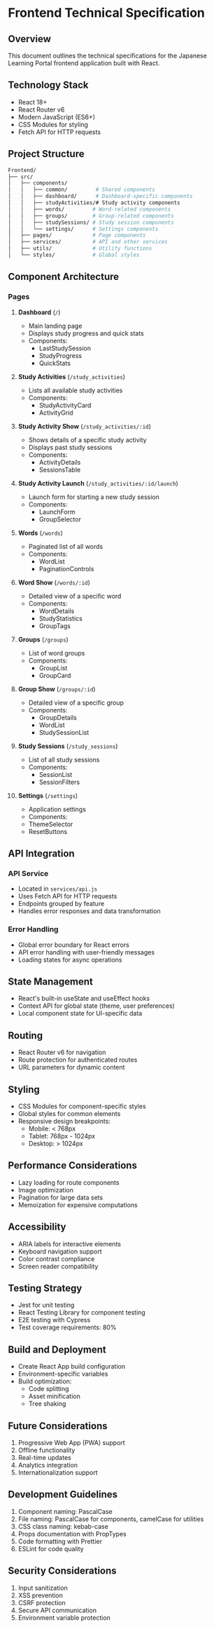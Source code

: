 # Frontend Technical Specification

## Overview

This document outlines the technical specifications for the Japanese Learning Portal frontend application built with React.

## Technology Stack

- React 18+
- React Router v6
- Modern JavaScript (ES6+)
- CSS Modules for styling
- Fetch API for HTTP requests

## Project Structure

```bash
Frontend/
├── src/
│   ├── components/
│   │   ├── common/         # Shared components
│   │   ├── dashboard/      # Dashboard-specific components
│   │   ├── studyActivities/# Study activity components
│   │   ├── words/         # Word-related components
│   │   ├── groups/        # Group-related components
│   │   ├── studySessions/ # Study session components
│   │   └── settings/      # Settings components
│   ├── pages/             # Page components
│   ├── services/          # API and other services
│   ├── utils/             # Utility functions
│   └── styles/            # Global styles
```

## Component Architecture

### Pages

1. **Dashboard** (`/`)
   - Main landing page
   - Displays study progress and quick stats
   - Components:
     - LastStudySession
     - StudyProgress
     - QuickStats

2. **Study Activities** (`/study_activities`)
   - Lists all available study activities
   - Components:
     - StudyActivityCard
     - ActivityGrid

3. **Study Activity Show** (`/study_activities/:id`)
   - Shows details of a specific study activity
   - Displays past study sessions
   - Components:
     - ActivityDetails
     - SessionsTable

4. **Study Activity Launch** (`/study_activities/:id/launch`)
   - Launch form for starting a new study session
   - Components:
     - LaunchForm
     - GroupSelector

5. **Words** (`/words`)
   - Paginated list of all words
   - Components:
     - WordList
     - PaginationControls

6. **Word Show** (`/words/:id`)
   - Detailed view of a specific word
   - Components:
     - WordDetails
     - StudyStatistics
     - GroupTags

7. **Groups** (`/groups`)
   - List of word groups
   - Components:
     - GroupList
     - GroupCard

8. **Group Show** (`/groups/:id`)
   - Detailed view of a specific group
   - Components:
     - GroupDetails
     - WordList
     - StudySessionList

9. **Study Sessions** (`/study_sessions`)
   - List of all study sessions
   - Components:
     - SessionList
     - SessionFilters

10. **Settings** (`/settings`)
    - Application settings
    - Components:
    - ThemeSelector
    - ResetButtons

## API Integration

### API Service

- Located in `services/api.js`
- Uses Fetch API for HTTP requests
- Endpoints grouped by feature
- Handles error responses and data transformation

### Error Handling

- Global error boundary for React errors
- API error handling with user-friendly messages
- Loading states for async operations

## State Management

- React's built-in useState and useEffect hooks
- Context API for global state (theme, user preferences)
- Local component state for UI-specific data

## Routing

- React Router v6 for navigation
- Route protection for authenticated routes
- URL parameters for dynamic content

## Styling

- CSS Modules for component-specific styles
- Global styles for common elements
- Responsive design breakpoints:
  - Mobile: < 768px
  - Tablet: 768px - 1024px
  - Desktop: > 1024px

## Performance Considerations

- Lazy loading for route components
- Image optimization
- Pagination for large data sets
- Memoization for expensive computations

## Accessibility

- ARIA labels for interactive elements
- Keyboard navigation support
- Color contrast compliance
- Screen reader compatibility

## Testing Strategy

- Jest for unit testing
- React Testing Library for component testing
- E2E testing with Cypress
- Test coverage requirements: 80%

## Build and Deployment

- Create React App build configuration
- Environment-specific variables
- Build optimization:
  - Code splitting
  - Asset minification
  - Tree shaking

## Future Considerations

1. Progressive Web App (PWA) support
2. Offline functionality
3. Real-time updates
4. Analytics integration
5. Internationalization support

## Development Guidelines

1. Component naming: PascalCase
2. File naming: PascalCase for components, camelCase for utilities
3. CSS class naming: kebab-case
4. Props documentation with PropTypes
5. Code formatting with Prettier
6. ESLint for code quality

## Security Considerations

1. Input sanitization
2. XSS prevention
3. CSRF protection
4. Secure API communication
5. Environment variable protection
